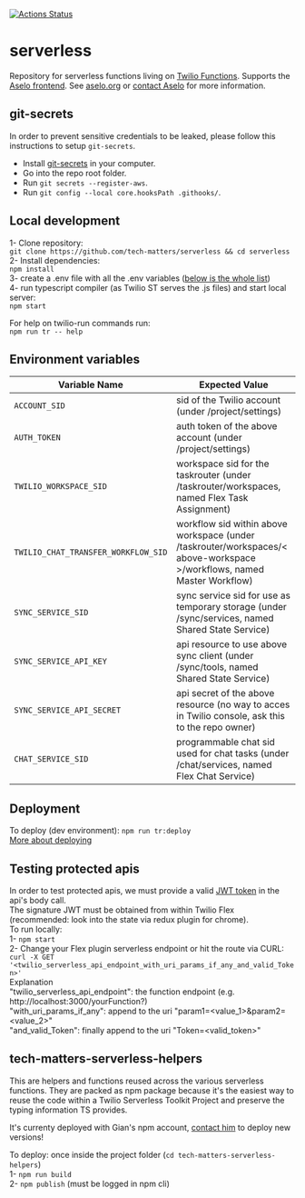 [![Actions Status](https://github.com/tech-matters/serverless/workflows/serverless-ci/badge.svg)](https://github.com/tech-matters/serverless/actions)

# serverless
Repository for serverless functions living on [Twilio Functions](https://www.twilio.com/docs/runtime/functions).  Supports the [Aselo frontend](https://www.twilio.com/docs/flex/developer/plugins).  See [aselo.org](https://aselo.org/) or [contact Aselo](https://aselo.org/contact-us/) for more information.

## git-secrets
In order to prevent sensitive credentials to be leaked, please follow this instructions to setup `git-secrets`.
- Install [git-secrets](https://github.com/awslabs/git-secrets) in your computer.
- Go into the repo root folder.
- Run `git secrets --register-aws`.
- Run `git config --local core.hooksPath .githooks/`.

## Local development

1- Clone repository:  
`git clone https://github.com/tech-matters/serverless && cd serverless`  
2- Install dependencies:  
`npm install`  
3- create a .env file with all the .env variables ([below is the whole list](#environment-variables))  
4- run typescript compiler (as Twilio ST serves the .js files) and start local server:  
`npm start`  

For help on twilio-run commands run:  
`npm run tr -- help`  
   
## Environment variables
| Variable Name                       | Expected Value                                |
| ----------------------------------- | --------------------------------------------  |
| `ACCOUNT_SID`                       | sid of the Twilio account                    (under /project/settings) |
| `AUTH_TOKEN`                        | auth token of the above account              (under /project/settings) |
| `TWILIO_WORKSPACE_SID`              | workspace sid for the taskrouter              (under /taskrouter/workspaces, named Flex Task Assignment) |
| `TWILIO_CHAT_TRANSFER_WORKFLOW_SID` | workflow sid within above workspace           (under /taskrouter/workspaces/< above-workspace >/workflows, named Master Workflow) |
| `SYNC_SERVICE_SID`                  | sync service sid for use as temporary storage (under /sync/services, named Shared State Service) |
| `SYNC_SERVICE_API_KEY`              | api resource to use above sync client         (under /sync/tools, named Shared State Service) |
| `SYNC_SERVICE_API_SECRET`           | api secret of the above resource              (no way to acces in Twilio console, ask this to the repo owner) |
| `CHAT_SERVICE_SID`                  | programmable chat sid used for chat tasks     (under /chat/services, named Flex Chat Service) |

## Deployment
To deploy (dev environment):  `npm run tr:deploy`  
[More about deploying](https://www.twilio.com/docs/labs/serverless-toolkit/deploying)


## Testing protected apis
In order to test protected apis, we must provide a valid [JWT token](https://github.com/twilio/twilio-flex-token-validator) in the api's body call.  
The signature JWT must be obtained from within Twilio Flex (recommended: look into the state via redux plugin for chrome).  
To run locally:  
1- `npm start`  
2- Change your Flex plugin serverless endpoint or hit the route via CURL:  
`curl -X GET '<twilio_serverless_api_endpoint_with_uri_params_if_any_and_valid_Token>'`  
Explanation  
"twilio_serverless_api_endpoint": the function endpoint (e.g. http://localhost:3000/yourFunction?)  
"with_uri_params_if_any": append to the uri "param1=<value_1>&param2=<value_2>"  
"and_valid_Token": finally append to the uri "Token=<valid_token>"  

## tech-matters-serverless-helpers
This are helpers and functions reused across the various serverless functions.
They are packed as npm package because it's the easiest way to reuse the code within a Twilio Serverless Toolkit Project and preserve the typing information TS provides.

It's currenty deployed with Gian's npm account, [contact him](https://github.com/GPaoloni) to deploy new versions!

To deploy:
once inside the project folder (`cd tech-matters-serverless-helpers`)  
1- `npm run build`  
2- `npm publish` (must be logged in npm cli)
